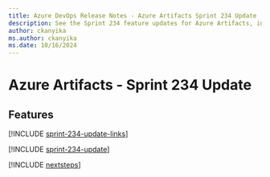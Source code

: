 ```yaml
---
title: Azure DevOps Release Notes - Azure Artifacts Sprint 234 Update
description: See the Sprint 234 feature updates for Azure Artifacts, including next steps.
author: ckanyika
ms.author: ckanyika
ms.date: 10/16/2024
---
```


# Azure Artifacts - Sprint 234 Update

## Features

[!INCLUDE [sprint-234-update-links](../includes/artifacts/sprint-234-update-links.md)]

[!INCLUDE [sprint-234-update](../includes/artifacts/sprint-234-update.md)]

[!INCLUDE [nextsteps](../includes/nextsteps.md)]